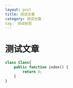 ```yaml
---
layout: post
title: 测试文章
category: 测试分类
tag： 测试标签
---
```


# 测试文章

```php
class Class{
	public function index() {
		return 0;
	}
}
```